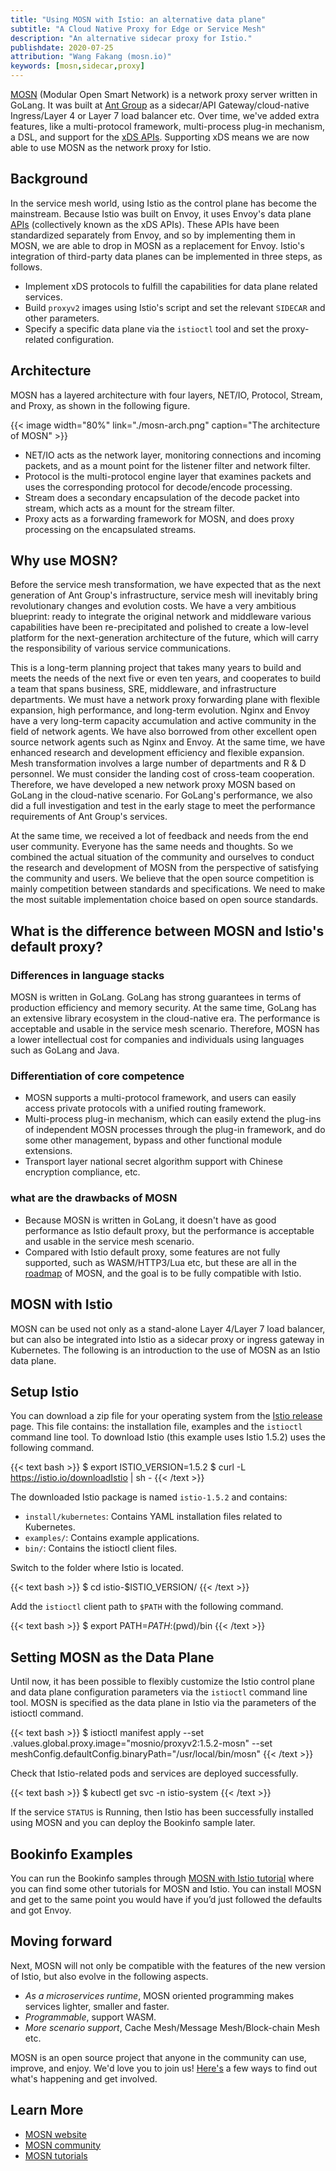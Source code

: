 ```yaml
---
title: "Using MOSN with Istio: an alternative data plane"
subtitle: "A Cloud Native Proxy for Edge or Service Mesh"
description: "An alternative sidecar proxy for Istio."
publishdate: 2020-07-25
attribution: "Wang Fakang (mosn.io)"
keywords: [mosn,sidecar,proxy]
---
```


[MOSN](https://github.com/mosn/mosn) (Modular Open Smart Network) is a network proxy server written in GoLang. It was built at [Ant Group](https://www.antfin.com) as a sidecar/API Gateway/cloud-native Ingress/Layer 4 or Layer 7 load balancer etc. Over time, we've added extra features, like a multi-protocol framework, multi-process plug-in mechanism, a DSL, and support for the [xDS APIs](https://www.envoyproxy.io/docs/envoy/latest/api-docs/xds_protocol). Supporting xDS means we are now able to use MOSN as the network proxy for Istio.

## Background

In the service mesh world, using Istio as the control plane has become the mainstream. Because Istio was built on Envoy, it uses Envoy's data plane [APIs](https://blog.envoyproxy.io/the-universal-data-plane-api-d15cec7a) (collectively known as the xDS APIs). These APIs have been standardized separately from Envoy, and so by implementing them in MOSN, we are able to drop in MOSN as a replacement for Envoy. Istio's integration of third-party data planes can be implemented in three steps, as follows.

- Implement xDS protocols to fulfill the capabilities for data plane related services.
- Build `proxyv2` images using Istio's script and set the relevant `SIDECAR` and other parameters.
- Specify a specific data plane via the `istioctl` tool and set the proxy-related configuration.

## Architecture

MOSN has a layered architecture with four layers, NET/IO, Protocol, Stream, and Proxy, as shown in the following figure.

{{< image width="80%"
    link="./mosn-arch.png"
    caption="The architecture of MOSN"
    >}}

- NET/IO acts as the network layer, monitoring connections and incoming packets, and as a mount point for the listener filter and network filter.
- Protocol is the multi-protocol engine layer that examines packets and uses the corresponding protocol for decode/encode processing.
- Stream does a secondary encapsulation of the decode packet into stream, which acts as a mount for the stream filter.
- Proxy acts as a forwarding framework for MOSN, and does proxy processing on the encapsulated streams.

## Why use MOSN?

Before the service mesh transformation, we have expected that as the next generation of Ant Group's infrastructure, service mesh will inevitably bring revolutionary changes and evolution costs. We have a very ambitious blueprint: ready to integrate the original network and middleware various capabilities have been re-precipitated and polished to create a low-level platform for the next-generation architecture of the future, which will carry the responsibility of various service communications.

This is a long-term planning project that takes many years to build and meets the needs of the next five or even ten years, and cooperates to build a team that spans business, SRE, middleware, and infrastructure departments. We must have a network proxy forwarding plane with flexible expansion, high performance, and long-term evolution. Nginx and Envoy have a very long-term capacity accumulation and active community in the field of network agents. We have also borrowed from other excellent open source network agents such as Nginx and Envoy. At the same time, we have enhanced research and development efficiency and flexible expansion. Mesh transformation involves a large number of departments and R & D personnel. We must consider the landing cost of cross-team cooperation. Therefore, we have developed a new network proxy MOSN based on GoLang in the cloud-native scenario. For GoLang's performance, we also did a full investigation and test in the early stage to meet the performance requirements of Ant Group's services.

At the same time, we received a lot of feedback and needs from the end user community. Everyone has the same needs and thoughts. So we combined the actual situation of the community and ourselves to conduct the research and development of MOSN from the perspective of satisfying the community and users. We believe that the open source competition is mainly competition between standards and specifications. We need to make the most suitable implementation choice based on open source standards.

## What is the difference between MOSN and Istio's default proxy?

### Differences in language stacks

MOSN is written in GoLang. GoLang has strong guarantees in terms of production efficiency and memory security. At the same time, GoLang has an extensive library ecosystem in the cloud-native era. The performance is acceptable and usable in the service mesh scenario. Therefore, MOSN has a lower intellectual cost for companies and individuals using languages such as GoLang and Java.

### Differentiation of core competence

- MOSN supports a multi-protocol framework, and users can easily access private protocols with a unified routing framework.
- Multi-process plug-in mechanism, which can easily extend the plug-ins of independent MOSN processes through the plug-in framework, and do some other management, bypass and other functional module extensions.
- Transport layer national secret algorithm support with Chinese encryption compliance, etc.

### what are the drawbacks of MOSN

- Because MOSN is written in GoLang, it doesn't have as good performance as Istio default proxy, but the performance is acceptable and usable in the service mesh scenario.
- Compared with Istio default proxy, some features are not fully supported, such as WASM/HTTP3/Lua etc, but these are all in the [roadmap](https://docs.google.com/document/d/12lgyCW-GmlErr_ihvAO7tMmRe87i70bv2xqe4h2LUz4/edit?usp=sharing) of MOSN, and the goal is to be fully compatible with Istio.

## MOSN with Istio

MOSN can be used not only as a stand-alone Layer 4/Layer 7 load balancer, but can also be integrated into Istio as a sidecar proxy or ingress gateway in Kubernetes. The following is an introduction to the use of MOSN as an Istio data plane.

## Setup Istio

You can download a zip file for your operating system from the [Istio release](https://github.com/istio/istio/releases/tag/1.5.2) page. This file contains: the installation file, examples and the `istioctl` command line tool.
To download Istio (this example uses Istio 1.5.2) uses the following command.

{{< text bash >}}
$ export ISTIO_VERSION=1.5.2
$ curl -L https://istio.io/downloadIstio | sh -
{{< /text >}}

The downloaded Istio package is named `istio-1.5.2` and contains:
- `install/kubernetes`: Contains YAML installation files related to Kubernetes.
- `examples/`: Contains example applications.
- `bin/`: Contains the istioctl client files.

Switch to the folder where Istio is located.

{{< text bash >}}
$ cd istio-$ISTIO_VERSION/
{{< /text >}}

Add the `istioctl` client path to `$PATH` with the following command.

{{< text bash >}}
$ export PATH=$PATH:$(pwd)/bin
{{< /text >}}

## Setting MOSN as the Data Plane

Until now, it has been possible to flexibly customize the Istio control plane and data plane configuration parameters via the `istioctl` command line tool. MOSN is specified as the data plane in Istio via the parameters of the istioctl command.

{{< text bash >}}
$ istioctl manifest apply  --set .values.global.proxy.image="mosnio/proxyv2:1.5.2-mosn"  --set meshConfig.defaultConfig.binaryPath="/usr/local/bin/mosn"
{{< /text >}}

Check that Istio-related pods and services are deployed successfully.

{{< text bash >}}
$ kubectl get svc -n istio-system
{{< /text >}}

If the service `STATUS` is Running, then Istio has been successfully installed using MOSN and you can deploy the Bookinfo sample later.

## Bookinfo Examples

You can run the Bookinfo samples through [MOSN with Istio tutorial](https://katacoda.com/mosn/courses/istio/mosn-with-istio) where you can find some other tutorials for MOSN and Istio. You can install MOSN and get to the same point you would have if you’d just followed the defaults and got Envoy.

## Moving forward

Next, MOSN will not only be compatible with the features of the new version of Istio, but also evolve in the following aspects.

- _As a microservices runtime_, MOSN oriented programming makes services lighter, smaller and faster.
- _Programmable_, support WASM.
- _More scenario support_, Cache Mesh/Message Mesh/Block-chain Mesh etc.

MOSN is an open source project that anyone in the community can use, improve, and enjoy. We'd love you to join us! [Here's](https://github.com/mosn/community) a few ways to find out what's happening and get involved.

## Learn More

- [MOSN website](https://mosn.io/en)
- [MOSN community](https://mosn.io/en/docs/community/)
- [MOSN tutorials](https://katacoda.com/mosn)
